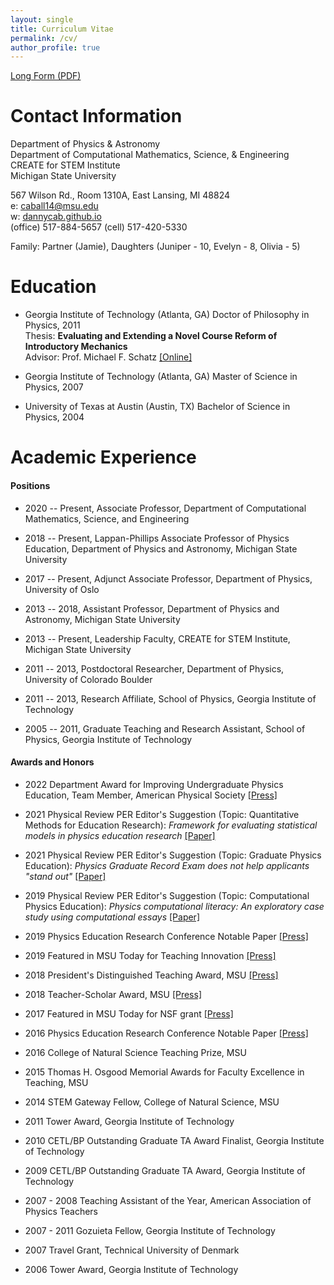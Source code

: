 ```yaml
---
layout: single
title: Curriculum Vitae
permalink: /cv/
author_profile: true
---
```

[Long Form (PDF)](https://dannycaballero.info/assets/docs/MDC_CV.pdf)

# Contact Information

Department of Physics & Astronomy\
Department of Computational Mathematics, Science, & Engineering\
CREATE for STEM Institute\
Michigan State University

567 Wilson Rd., Room 1310A, East Lansing, MI 48824\
e: <caball14@msu.edu>\
w: [dannycab.github.io](https://dannycab.github.io)\
(office) 517-884-5657 (cell) 517-420-5330

Family: Partner (Jamie), Daughters (Juniper - 10, Evelyn - 8, Olivia -
5)

# Education

-   Georgia Institute of Technology (Atlanta, GA) Doctor of Philosophy
    in Physics, 2011\
    Thesis: **Evaluating and Extending a Novel Course Reform of
    Introductory Mechanics**\
    Advisor: Prof. Michael F. Schatz
    [\[Online\]]({http://arxiv.org/abs/1112.5593})

-   Georgia Institute of Technology (Atlanta, GA) Master of Science in
    Physics, 2007

-   University of Texas at Austin (Austin, TX) Bachelor of Science in
    Physics, 2004

# Academic Experience

#### Positions

-   2020 -- Present, Associate Professor, Department of Computational
    Mathematics, Science, and Engineering

-   2018 -- Present, Lappan-Phillips Associate Professor of Physics
    Education, Department of Physics and Astronomy, Michigan State
    University

-   2017 -- Present, Adjunct Associate Professor, Department of Physics,
    University of Oslo

-   2013 -- 2018, Assistant Professor, Department of Physics and
    Astronomy, Michigan State University

-   2013 -- Present, Leadership Faculty, CREATE for STEM Institute,
    Michigan State University

-   2011 -- 2013, Postdoctoral Researcher, Department of Physics,
    University of Colorado Boulder

-   2011 -- 2013, Research Affiliate, School of Physics, Georgia
    Institute of Technology

-   2005 -- 2011, Graduate Teaching and Research Assistant, School of
    Physics, Georgia Institute of Technology

#### Awards and Honors

-   2022 Department Award for Improving Undergraduate Physics Education,
    Team Member, American Physical Society
    [\[Press\]](https://natsci.msu.edu/news/msu-recognized-for-physics-undergraduate-education-excellence/)

-   2021 Physical Review PER Editor's Suggestion (Topic: Quantitative
    Methods for Education Research): *Framework for evaluating
    statistical models in physics education research*
    [\[Paper\]](https://journals.aps.org/prper/abstract/10.1103/PhysRevPhysEducRes.17.020104)

-   2021 Physical Review PER Editor's Suggestion (Topic: Graduate
    Physics Education): *Physics Graduate Record Exam does not help
    applicants "stand out"*
    [\[Paper\]](https://journals.aps.org/prper/abstract/10.1103/PhysRevPhysEducRes.17.010144)

-   2019 Physical Review PER Editor's Suggestion (Topic: Computational
    Physics Education): *Physics computational literacy: An exploratory
    case study using computational essays*
    [\[Paper\]](https://journals.aps.org/prper/abstract/10.1103/PhysRevPhysEducRes.15.020152)

-   2019 Physics Education Research Conference Notable Paper
    [\[Press\]]({https://www.compadre.org/per/items/detail.cfm?ID=15226})

-   2019 Featured in MSU Today for Teaching Innovation
    [\[Press\]](https://msutoday.msu.edu/feature/2019/bringing-new-energy-to-physics-education/)

-   2018 President's Distinguished Teaching Award, MSU
    [\[Press\]]({http://msutoday.msu.edu/news/2017/2018-presidents-distinguished-teaching-award/})

-   2018 Teacher-Scholar Award, MSU
    [\[Press\]](https://msutoday.msu.edu/news/2018/2018-teacher-scholar-awards/)

-   2017 Featured in MSU Today for NSF grant
    [\[Press\]](https://msutoday.msu.edu/news/2017/12m-nsf-grant-helps-integrate-computational-science-into-high-school-physics/)

-   2016 Physics Education Research Conference Notable Paper
    [\[Press\]]({http://www.compadre.org/per/items/detail.cfm?ID=14186})

-   2016 College of Natural Science Teaching Prize, MSU

-   2015 Thomas H. Osgood Memorial Awards for Faculty Excellence in
    Teaching, MSU

-   2014 STEM Gateway Fellow, College of Natural Science, MSU

-   2011 Tower Award, Georgia Institute of Technology

-   2010 CETL/BP Outstanding Graduate TA Award Finalist, Georgia
    Institute of Technology

-   2009 CETL/BP Outstanding Graduate TA Award, Georgia Institute of
    Technology

-   2007 - 2008 Teaching Assistant of the Year, American Association of
    Physics Teachers

-   2007 - 2011 Gozuieta Fellow, Georgia Institute of Technology

-   2007 Travel Grant, Technical University of Denmark

-   2006 Tower Award, Georgia Institute of Technology
